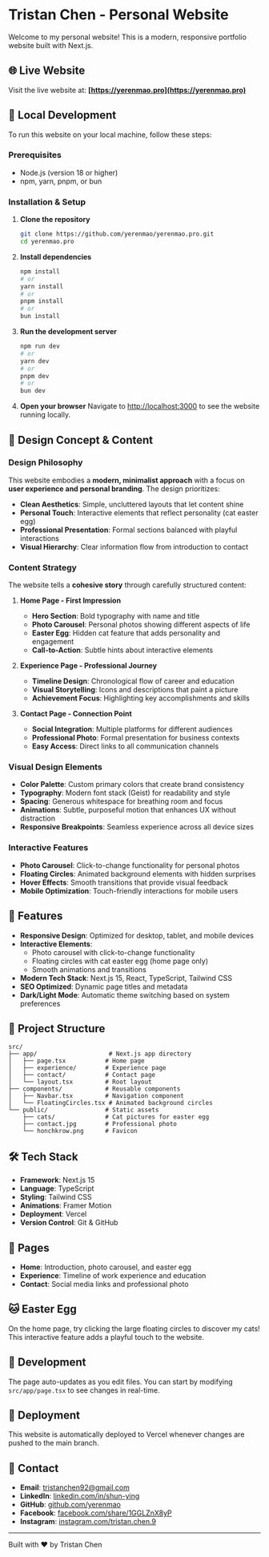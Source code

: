 # Tristan Chen - Personal Website

Welcome to my personal website! This is a modern, responsive portfolio website built with Next.js.

## 🌐 Live Website

Visit the live website at: **[https://yerenmao.pro](https://yerenmao.pro)**

## 🚀 Local Development

To run this website on your local machine, follow these steps:

### Prerequisites
- Node.js (version 18 or higher)
- npm, yarn, pnpm, or bun

### Installation & Setup

1. **Clone the repository**
   ```bash
   git clone https://github.com/yerenmao/yerenmao.pro.git
   cd yerenmao.pro
   ```

2. **Install dependencies**
   ```bash
   npm install
   # or
   yarn install
   # or
   pnpm install
   # or
   bun install
   ```

3. **Run the development server**
   ```bash
   npm run dev
   # or
   yarn dev
   # or
   pnpm dev
   # or
   bun dev
   ```

4. **Open your browser**
   Navigate to [http://localhost:3000](http://localhost:3000) to see the website running locally.

## 🎨 Design Concept & Content

### Design Philosophy
This website embodies a **modern, minimalist approach** with a focus on **user experience and personal branding**. The design prioritizes:

- **Clean Aesthetics**: Simple, uncluttered layouts that let content shine
- **Personal Touch**: Interactive elements that reflect personality (cat easter egg)
- **Professional Presentation**: Formal sections balanced with playful interactions
- **Visual Hierarchy**: Clear information flow from introduction to contact

### Content Strategy
The website tells a **cohesive story** through carefully structured content:

1. **Home Page - First Impression**
   - **Hero Section**: Bold typography with name and title
   - **Photo Carousel**: Personal photos showing different aspects of life
   - **Easter Egg**: Hidden cat feature that adds personality and engagement
   - **Call-to-Action**: Subtle hints about interactive elements

2. **Experience Page - Professional Journey**
   - **Timeline Design**: Chronological flow of career and education
   - **Visual Storytelling**: Icons and descriptions that paint a picture
   - **Achievement Focus**: Highlighting key accomplishments and skills

3. **Contact Page - Connection Point**
   - **Social Integration**: Multiple platforms for different audiences
   - **Professional Photo**: Formal presentation for business contexts
   - **Easy Access**: Direct links to all communication channels

### Visual Design Elements
- **Color Palette**: Custom primary colors that create brand consistency
- **Typography**: Modern font stack (Geist) for readability and style
- **Spacing**: Generous whitespace for breathing room and focus
- **Animations**: Subtle, purposeful motion that enhances UX without distraction
- **Responsive Breakpoints**: Seamless experience across all device sizes

### Interactive Features
- **Photo Carousel**: Click-to-change functionality for personal photos
- **Floating Circles**: Animated background elements with hidden surprises
- **Hover Effects**: Smooth transitions that provide visual feedback
- **Mobile Optimization**: Touch-friendly interactions for mobile users

## 🎨 Features

- **Responsive Design**: Optimized for desktop, tablet, and mobile devices
- **Interactive Elements**: 
  - Photo carousel with click-to-change functionality
  - Floating circles with cat easter egg (home page only)
  - Smooth animations and transitions
- **Modern Tech Stack**: Next.js 15, React, TypeScript, Tailwind CSS
- **SEO Optimized**: Dynamic page titles and metadata
- **Dark/Light Mode**: Automatic theme switching based on system preferences

## 📁 Project Structure

```
src/
├── app/                    # Next.js app directory
│   ├── page.tsx           # Home page
│   ├── experience/        # Experience page
│   ├── contact/           # Contact page
│   └── layout.tsx         # Root layout
├── components/            # Reusable components
│   ├── Navbar.tsx         # Navigation component
│   └── FloatingCircles.tsx # Animated background circles
└── public/                # Static assets
    ├── cats/              # Cat pictures for easter egg
    ├── contact.jpg        # Professional photo
    └── honchkrow.png      # Favicon
```

## 🛠️ Tech Stack

- **Framework**: Next.js 15
- **Language**: TypeScript
- **Styling**: Tailwind CSS
- **Animations**: Framer Motion
- **Deployment**: Vercel
- **Version Control**: Git & GitHub

## 🎯 Pages

- **Home**: Introduction, photo carousel, and easter egg
- **Experience**: Timeline of work experience and education
- **Contact**: Social media links and professional photo

## 🐱 Easter Egg

On the home page, try clicking the large floating circles to discover my cats! This interactive feature adds a playful touch to the website.

## 📝 Development

The page auto-updates as you edit files. You can start by modifying `src/app/page.tsx` to see changes in real-time.

## 🚀 Deployment

This website is automatically deployed to Vercel whenever changes are pushed to the main branch.

## 📧 Contact

- **Email**: tristanchen92@gmail.com
- **LinkedIn**: [linkedin.com/in/shun-ying](https://www.linkedin.com/in/shun-ying)
- **GitHub**: [github.com/yerenmao](https://github.com/yerenmao)
- **Facebook**: [facebook.com/share/1GGLZnX8yP](https://www.facebook.com/share/1GGLZnX8yP)
- **Instagram**: [instagram.com/tristan.chen.9](https://www.instagram.com/tristan.chen.9)

---

Built with ❤️ by Tristan Chen